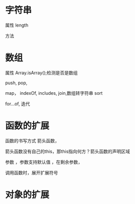 

# 字符串

属性
length


方法




# 数组

属性
Array.isArray();检测是否是数组

push,
pop,

map，
indexOf,
includes,
join,数组转字符串
sort





for...of,
迭代









# 函数的扩展

函数的书写方式
箭头函数，

箭头函数没有自己的this，那this指向何方？箭头函数的声明区域

参数
，参数支持默认值
，在剩余参数，

调用函数时，展开扩展符号



# 对象的扩展
